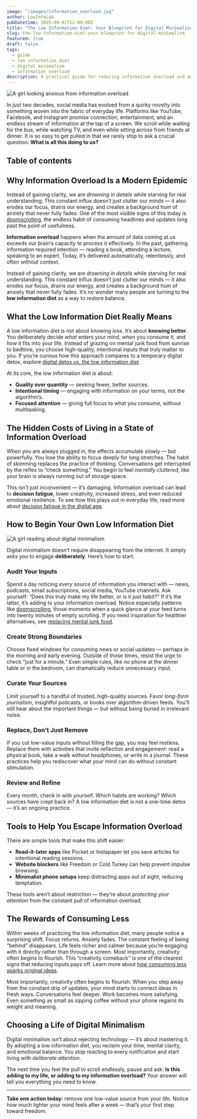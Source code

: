 ```yaml
---
image: "/images/information_overload.jpg"
author: LowInfoLab
pubDatetime: 2025-09-01T12:00:00Z
title: "The Low Information Diet: Your Blueprint for Digital Minimalism"
slug: the-low-information-diet-your-blueprint-for-digital-minimalism
featured: true
draft: false
tags:
  - guide
  - low information diet
  - digital minimalism
  - information overload
description: A practical guide for reducing information overload and embracing digital minimalism.
---
```


![A girl looking anxious from information overload](@/assets/images/information_overload.jpg)

In _just two_ decades, social media has evolved from a quirky novelty into something woven into the fabric of everyday life. Platforms like YouTube, Facebook, and Instagram promise connection, entertainment, and an endless stream of information at the tap of a screen. We scroll while waiting for the bus, while watching TV, and even while sitting across from friends at dinner. It is so easy to get pulled in that we rarely stop to ask a crucial question: **What is all this doing to us?**

## Table of contents

## Why Information Overload Is a Modern Epidemic

Instead of gaining clarity, we are _drowning in details_ while starving for real understanding. This constant influx doesn’t just clutter our minds — it also erodes our focus, drains our energy, and creates a background hum of anxiety that never fully fades. One of the most visible signs of this today is [doomscrolling](../why-we-cant-stop-scrolling), the endless habit of consuming headlines and updates long past the point of usefulness.

**Information overload** happens when the amount of data coming at us exceeds our brain’s capacity to process it effectively. In the past, gathering information required intention — reading a book, attending a lecture, speaking to an expert. Today, it’s delivered automatically, relentlessly, and often without context.

Instead of gaining clarity, we are _drowning in details_ while starving for real understanding. This constant influx doesn’t just clutter our minds — it also erodes our focus, drains our energy, and creates a background hum of anxiety that never fully fades. It’s no wonder many people are turning to the **low information diet** as a way to restore balance.

## What the Low Information Diet Really Means

A low information diet is not about _knowing less_. It’s about **knowing better**. You deliberately decide _what_ enters your mind, _when_ you consume it, and _how_ it fits into your life. Instead of grazing on mental junk food from sunrise to bedtime, you choose high-quality, intentional inputs that truly matter to you. If you’re curious how this approach compares to a temporary digital detox, explore [digital detox vs. the low information diet](../posts/digital-detox-vs-low-information-diet).

At its core, the low information diet is about:

- **Quality over quantity** — seeking fewer, better sources.
- **Intentional timing** — engaging with information on your terms, not the algorithm’s.
- **Focused attention** — giving full focus to what you consume, without multitasking.

## The Hidden Costs of Living in a State of Information Overload

When you are always plugged in, the effects accumulate slowly — but powerfully. You lose the ability to focus deeply for long stretches. The habit of skimming replaces the practice of thinking. Conversations get interrupted by the reflex to “check something.” You begin to feel _mentally cluttered_, like your brain is always running out of storage space.

This isn’t just inconvenient — it’s damaging. Information overload can lead to **decision fatigue**, lower creativity, increased stress, and even reduced emotional resilience. To see how this plays out in everyday life, read more about [decision fatigue in the digital age](../posts/decision-fatigue-digital-age).

## How to Begin Your Own Low Information Diet

![A girl reading about digital minimalism](@/assets/images/digital_minimalism.jpg)

Digital minimalism doesn’t require disappearing from the internet. It simply asks you to engage **deliberately**. Here’s how to start.

### Audit Your Inputs

Spend a day noticing _every_ source of information you interact with — news, podcasts, email subscriptions, social media, YouTube channels. Ask yourself: “Does this truly make my life better, or is it just habit?” If it’s the latter, it’s adding to your information overload. Notice especially patterns like [doomscrolling](../posts/why-we-cant-stop-scrolling), those moments when a quick glance at your feed turns into twenty minutes of empty scrolling. If you need inspiration for healthier alternatives, see [replacing mental junk food](../posts/replacing-mental-junk-food).

### Create Strong Boundaries

Choose fixed windows for consuming news or social updates — perhaps in the morning and early evening. Outside of those times, resist the urge to check “just for a minute.” Even simple rules, like no phone at the dinner table or in the bedroom, can dramatically reduce unnecessary input.

### Curate Your Sources

Limit yourself to a handful of trusted, high-quality sources. Favor _long-form journalism_, insightful podcasts, or books over algorithm-driven feeds. You’ll still hear about the important things — but without being buried in irrelevant noise.

### Replace, Don’t Just Remove

If you cut low-value inputs without filling the gap, you may feel restless. Replace them with activities that invite reflection and engagement: read a physical book, take a walk without headphones, or write in a journal. These practices help you rediscover what your mind can do without constant stimulation.

### Review and Refine

Every month, check in with yourself. Which habits are working? Which sources have crept back in? A low information diet is not a one-time detox — it’s an ongoing practice.

## Tools to Help You Escape Information Overload

There are simple tools that make this shift easier:

- **Read-it-later apps** like Pocket or Instapaper let you save articles for intentional reading sessions.
- **Website blockers** like Freedom or Cold Turkey can help prevent impulse browsing.
- **Minimalist phone setups** keep distracting apps out of sight, reducing temptation.

These tools aren’t about restriction — they’re about _protecting your attention_ from the constant pull of information overload.

## The Rewards of Consuming Less

Within weeks of practicing the low information diet, many people notice a surprising shift. Focus returns. Anxiety fades. The constant feeling of being “behind” disappears. Life feels richer and calmer because you’re engaging with it directly rather than through a screen. Most importantly, creativity often begins to flourish. This “creativity comeback” is one of the clearest signs that reducing inputs pays off. Learn more about [how consuming less sparks original ideas](../posts/the-creativity-comeback).

Most importantly, creativity often begins to flourish. When you step away from the constant drip of updates, your mind starts to connect ideas in fresh ways. Conversations feel deeper. Work becomes more satisfying. Even something as small as sipping coffee without your phone regains its weight and meaning.

## Choosing a Life of Digital Minimalism

Digital minimalism isn’t about rejecting technology — it’s about mastering it. By adopting a low information diet, you reclaim your time, mental clarity, and emotional balance. You stop reacting to every notification and start living with _deliberate attention_.

The next time you feel the pull to scroll endlessly, pause and ask: **Is this adding to my life, or adding to my information overload?** Your answer will tell you everything you need to know.

---

**Take one action today:** remove one low-value source from your life. Notice how much lighter your mind feels after a week — that’s your first step toward freedom.
